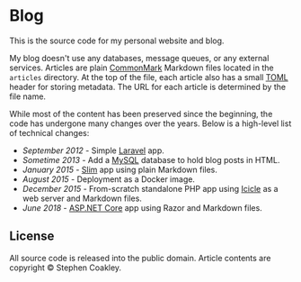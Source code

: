 # Blog
This is the source code for my personal website and blog.

My blog doesn't use any databases, message queues, or any external services. Articles are plain [CommonMark] Markdown files located in the `articles` directory. At the top of the file, each article also has a small [TOML] header for storing metadata. The URL for each article is determined by the file name.

While most of the content has been preserved since the beginning, the code has undergone many changes over the years. Below is a high-level list of technical changes:

- _September 2012_ - Simple [Laravel] app.
- _Sometime 2013_ - Add a [MySQL] database to hold blog posts in HTML.
- _January 2015_ - [Slim] app using plain Markdown files.
- _August 2015_ - Deployment as a Docker image.
- _December 2015_ - From-scratch standalone PHP app using [Icicle] as a web server and Markdown files.
- _June 2018_ - [ASP.NET Core] app using Razor and Markdown files.

## License
All source code is released into the public domain. Article contents are copyright © Stephen Coakley.


[ASP.NET Core]: https://docs.microsoft.com/en-us/aspnet/core/
[CommonMark]: http://commonmark.org
[Icicle]: https://github.com/icicleio
[Laravel]: https://laravel.com
[MySQL]: https://www.mysql.com
[Slim]: https://www.slimframework.com
[TOML]: https://github.com/toml-lang/toml
